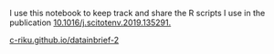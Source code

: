 I use this notebook to keep track and share the R scripts I use in the publication [10.1016/j.scitotenv.2019.135291.](https://doi.org/10.1016/j.scitotenv.2019.135291)

[c-riku.github.io/datainbrief-2](https://c-riku.github.io/datainbrief-2/)
